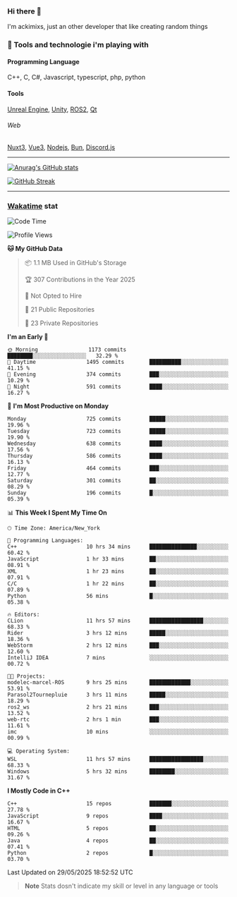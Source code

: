 ### Hi there 👋

I'm ackimixs, just an other developer that like creating random things

### 🧰 Tools and technologie i'm playing with

#### Programming Language
C++, C, C#, Javascript, typescript, php, python

#### Tools
[Unreal Engine](https://www.unrealengine.com), [Unity](https://unity.com/), [ROS2](https://ros.org/), [Qt](https://www.qt.io/)

###### Web
[Nuxt3](https://nuxt.com/), [Vue3](https://vuejs.org/), [Nodejs](https://nodejs.org), [Bun](https://bun.sh/), [Discord.js](https://discord.js.org/)

---

[![Anurag's GitHub stats](https://github-readme-stats.vercel.app/api?username=ackimixs&show_icons=true&theme=github_dark&count_private=true)](https://github.com/anuraghazra/github-readme-stats)

[![GitHub Streak](https://github-readme-streak-stats.herokuapp.com?user=Ackimixs&theme=github-dark-blue&date_format=j%20M%5B%20Y%5D&mode=weekly)](https://git.io/streak-stats)

---
 
 ### [Wakatime](https://wakatime.com/) stat

<!--START_SECTION:waka-->
![Code Time](http://img.shields.io/badge/Code%20Time-1%2C676%20hrs%207%20mins-blue)

![Profile Views](http://img.shields.io/badge/Profile%20Views-0-blue)

**🐱 My GitHub Data** 

> 📦 1.1 MB Used in GitHub's Storage 
 > 
> 🏆 307 Contributions in the Year 2025
 > 
> 🚫 Not Opted to Hire
 > 
> 📜 21 Public Repositories 
 > 
> 🔑 23 Private Repositories 
 > 
**I'm an Early 🐤** 

```text
🌞 Morning                1173 commits        ████████░░░░░░░░░░░░░░░░░   32.29 % 
🌆 Daytime                1495 commits        ██████████░░░░░░░░░░░░░░░   41.15 % 
🌃 Evening                374 commits         ███░░░░░░░░░░░░░░░░░░░░░░   10.29 % 
🌙 Night                  591 commits         ████░░░░░░░░░░░░░░░░░░░░░   16.27 % 
```
📅 **I'm Most Productive on Monday** 

```text
Monday                   725 commits         █████░░░░░░░░░░░░░░░░░░░░   19.96 % 
Tuesday                  723 commits         █████░░░░░░░░░░░░░░░░░░░░   19.90 % 
Wednesday                638 commits         ████░░░░░░░░░░░░░░░░░░░░░   17.56 % 
Thursday                 586 commits         ████░░░░░░░░░░░░░░░░░░░░░   16.13 % 
Friday                   464 commits         ███░░░░░░░░░░░░░░░░░░░░░░   12.77 % 
Saturday                 301 commits         ██░░░░░░░░░░░░░░░░░░░░░░░   08.29 % 
Sunday                   196 commits         █░░░░░░░░░░░░░░░░░░░░░░░░   05.39 % 
```


📊 **This Week I Spent My Time On** 

```text
🕑︎ Time Zone: America/New_York

💬 Programming Languages: 
C++                      10 hrs 34 mins      ███████████████░░░░░░░░░░   60.42 % 
JavaScript               1 hr 33 mins        ██░░░░░░░░░░░░░░░░░░░░░░░   08.91 % 
XML                      1 hr 23 mins        ██░░░░░░░░░░░░░░░░░░░░░░░   07.91 % 
C/C                      1 hr 22 mins        ██░░░░░░░░░░░░░░░░░░░░░░░   07.89 % 
Python                   56 mins             █░░░░░░░░░░░░░░░░░░░░░░░░   05.38 % 

🔥 Editors: 
CLion                    11 hrs 57 mins      █████████████████░░░░░░░░   68.33 % 
Rider                    3 hrs 12 mins       █████░░░░░░░░░░░░░░░░░░░░   18.36 % 
WebStorm                 2 hrs 12 mins       ███░░░░░░░░░░░░░░░░░░░░░░   12.60 % 
IntelliJ IDEA            7 mins              ░░░░░░░░░░░░░░░░░░░░░░░░░   00.72 % 

🐱‍💻 Projects: 
modelec-marcel-ROS       9 hrs 25 mins       █████████████░░░░░░░░░░░░   53.91 % 
Parasol2Tournepluie      3 hrs 11 mins       █████░░░░░░░░░░░░░░░░░░░░   18.29 % 
ros2_ws                  2 hrs 21 mins       ███░░░░░░░░░░░░░░░░░░░░░░   13.52 % 
web-rtc                  2 hrs 1 min         ███░░░░░░░░░░░░░░░░░░░░░░   11.61 % 
imc                      10 mins             ░░░░░░░░░░░░░░░░░░░░░░░░░   00.99 % 

💻 Operating System: 
WSL                      11 hrs 57 mins      █████████████████░░░░░░░░   68.33 % 
Windows                  5 hrs 32 mins       ████████░░░░░░░░░░░░░░░░░   31.67 % 
```

**I Mostly Code in C++** 

```text
C++                      15 repos            ███████░░░░░░░░░░░░░░░░░░   27.78 % 
JavaScript               9 repos             ████░░░░░░░░░░░░░░░░░░░░░   16.67 % 
HTML                     5 repos             ██░░░░░░░░░░░░░░░░░░░░░░░   09.26 % 
Java                     4 repos             ██░░░░░░░░░░░░░░░░░░░░░░░   07.41 % 
Python                   2 repos             █░░░░░░░░░░░░░░░░░░░░░░░░   03.70 % 
```




 Last Updated on 29/05/2025 18:52:52 UTC
<!--END_SECTION:waka-->

> **Note**
> Stats dosn't indicate my skill or level in any language or tools
